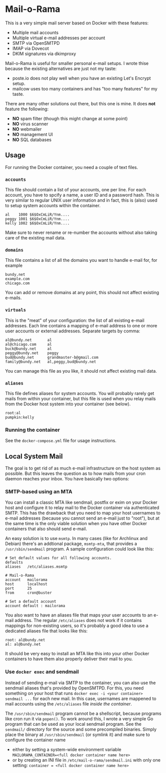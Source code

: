 # Mail-o-Rama

This is a very simple mail server based on Docker with these features:

* Multiple mail accounts
* Multiple virtual e-mail addresses per account
* SMTP via OpenSMTPD
* IMAP via Dovecot
* DKIM signatures via dkimproxy

Mail-o-Rama is useful for smaller personal e-mail setups. I wrote thise because
the existing alternatives are just not my taste:

* poste.io does not play well when you have an existing Let's Encrypt setup.
* mailcow uses too many containers and has "too many features" for my taste.

There are many other solutions out there, but this one is mine. It does **not**
feature the following:

* **NO** spam filter (though this might change at some point)
* **NO** virus scanner
* **NO** webmailer
* **NO** management UI
* **NO** SQL databases

## Usage

For running the Docker container, you need a couple of text files.

### `accounts`

This file should contain a list of your accounts, one per line. For each account,
you have to spcify a name, a user ID and a password hash. This is very similar
to regular UNIX user information and in fact, this is (also) used to setup system
accounts within the container.

    al    1000 $6$OxCmLiR/Ynm....
    peggy 1001 $6$OxCmLiR/Ynm....
    kelly 1002 $6$OxCmLiR/Ynm....

Make sure to never rename or re-number the accounts without also taking care of
the existing mail data.

### `domains`

This file contains a list of all the domains you want to handle e-mail for, for
example

    bundy.net
    example.com
    chicago.com

You can add or remove domains at any point, this should not affect existing
e-mails.

### `virtuals`

This is the "meat" of your configuration: the list of all existing e-mail
addresses. Each line contains a mapping of e-mail address to one or more user
accounts or external addresses. Separate targets by comma:

    al@bundy.net       al
    al@chicago.com     al
    buck@bundy.net     al
    peggy@bundy.net    peggy
    bud@bundy.net      grandmaster-b@gmail.com
    family@bundy.net   al,peggy,bud@bundy.net

You can manage this file as you like, it should not affect existing mail data.

### `aliases`

This file defines aliases for system accounts. You will probably rarely get
mails from within your container, but this file is used when you relay mails
from the Docker host system into your container (see below).

    root:al
    pumpkin:kelly

### Running the container

See the `docker-compose.yml` file for usage instructions.

## Local System Mail

The goal is to get rid of as much e-mail infrastructure on the host system as
possible. But this leaves the question as to how mails from your cron daemon
reaches your inbox. You have basically two options:

### SMTP-based using an MTA

You can install a classic MTA like sendmail, postfix or exim on your Docker host
and configure it to relay mail to the Docker container via authenticated SMTP.
This has the drawback that you need to map your host usernames to e-mail
addresses (because you cannot send an e-mail just to "root"), but at the same
time is the only viable solution when you have other Docker containers that
also should send e-mail.

An easy solution is to use `msmtp`. In many cases (like for Archlinux and Debian)
there's an addtional package, `msmtp-mta`, that provides a `/usr/sbin/sendmail`
program. A sample configuration could look like this:

    # Set default values for all following accounts.
    defaults
    aliases   /etc/aliases.msmtp

    # Mail-o-Rama
    account   mailorama
    host      localhost
    port      25
    from      cron@buster

    # Set a default account
    account default : mailorama

You also want to have an aliases file that maps your user accounts to an e-mail
address. The regular `/etc/aliases` does not work if it contains mappings for
non-existing users, so it's probably a good idea to use a dedicated aliases file
that looks like this:

    root: al@bundy.net
    al: al@bundy.net

It should be very easy to install an MTA like this into your other Docker
containers to have them also properly deliver their mail to you.

### Use `docker exec` and sendmail

Instead of sending e-mail via SMTP to the container, you can also use the
sendmail aliases that's provided by OpenSMTPD. For this, you need something on
your host that runs `docker exec -i <your container> sendmail ...` for each new
mail. In this case, usernames are mappened to mail accounts using the
`/etc/aliases` file *inside the container*.

The `/usr/sbin/sendmail` program cannot be a shellscript, because programs like
cron run it via `popen()`. To work around this, I wrote a very simple Go program
that can be used as your local sendmail program. See the `sendmail/` directory
for the source and some precompiled binaries. Simply place the binary at
`/usr/sbin/sendmail` (or symlink it) and make sure to configure the container
name

* either by setting a system-wide environment variable
  `MAILORAMA_CONTAINER=<full docker container name here>`
* or by creating an INI file in `/etc/mail-o-rama/sendmail.ini` with only one
  setting: `container = <full docker container name here>`
